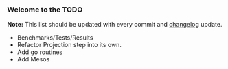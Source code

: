 ### Welcome to the TODO ##

**Note:** This list should be updated with every commit and [changelog](https://github.com/wenkesj/rphash/tree/master/CHANGELOG.md) update.

+ Benchmarks/Tests/Results
+ Refactor Projection step into its own.
+ Add go routines
+ Add Mesos
